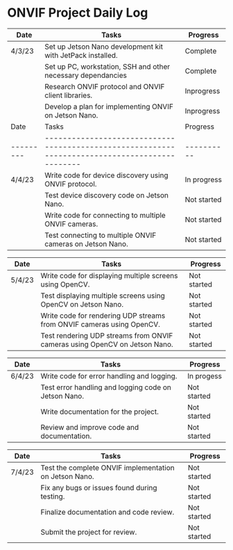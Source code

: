 # ONVIF Project Daily Log

| Date   | Tasks                                                                                         | Progress |
|--------|-----------------------------------------------------------------------------------------------|----------|
| 4/3/23 | Set up Jetson Nano development kit with JetPack installed.                                    | Complete |
|        | Set up PC, workstation, SSH and other necessary dependancies                                  | Complete |
|        | Research ONVIF protocol and ONVIF client libraries.                                           |Inprogress|
|        | Develop a plan for implementing ONVIF on Jetson Nano.                                         |Inprogress|
| Date    | Tasks                                                                                         | Progress |
|---------|-----------------------------------------------------------------------------------------------|----------|
| 4/4/23  | Write code for device discovery using ONVIF protocol.                                        | In progress |
|         | Test device discovery code on Jetson Nano.                                                    | Not started |
|         | Write code for connecting to multiple ONVIF cameras.                                          | Not started |
|         | Test connecting to multiple ONVIF cameras on Jetson Nano.                                     | Not started |

| Date    | Tasks                                                                                         | Progress |
|---------|-----------------------------------------------------------------------------------------------|----------|
| 5/4/23  | Write code for displaying multiple screens using OpenCV.                                     | Not started |
|         | Test displaying multiple screens using OpenCV on Jetson Nano.                                 | Not started |
|         | Write code for rendering UDP streams from ONVIF cameras using OpenCV.                         | Not started |
|         | Test rendering UDP streams from ONVIF cameras using OpenCV on Jetson Nano.                    | Not started |

| Date    | Tasks                                                                                         | Progress |
|---------|-----------------------------------------------------------------------------------------------|----------|
| 6/4/23  | Write code for error handling and logging.                                                   | In progess |
|         | Test error handling and logging code on Jetson Nano.                                          | Not started |
|         | Write documentation for the project.                                                          | Not started |
|         | Review and improve code and documentation.                                                    | Not started |

| Date    | Tasks                                                                                         | Progress |
|---------|-----------------------------------------------------------------------------------------------|----------|
| 7/4/23  | Test the complete ONVIF implementation on Jetson Nano.                                        | Not started |
|         | Fix any bugs or issues found during testing.                                                  | Not started |
|         | Finalize documentation and code review.                                                       | Not started |
|         | Submit the project for review.                                                                 | Not started |